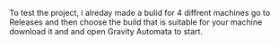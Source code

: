 To test the project, i alreday made a bulid for 4 diffrent machines
go to Releases and then choose the build that is suitable
for your machine download it and and open Gravity Automata to start.
